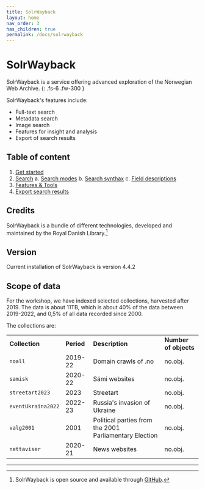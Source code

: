 ```yaml
---
title: SolrWayback
layout: home
nav_order: 3
has_children: true
permalink: /docs/solrwayback
---
```


# SolrWayback

SolrWayback is a service offering advanced exploration of the Norwegian Web Archive.
{: .fs-6 .fw-300 }

SolrWayback's features include:
- Full-text search
- Metadata search
- Image search
- Features for insight and analysis
- Export of search results

## Table of content
1. [Get started](./solrwayback/get-started)
2. [Search](./search)
    a. [Search modes](./search/search-modes)
    b. [Search synthax](./search/search-modes)
    c. [Field descriptions](./search/fields)
3. [Features & Tools](./features)
4. [Export search results](./export)

## Credits
SolrWayback is a bundle of different technologies, developed and maintained by the Royal Danish Library.[^1]

## Version
Current installation of SolrWayback is version 4.4.2


## Scope of data
For the workshop, we have indexed selected collections, harvested after 2019. The data is about 11TB, which is about 40% of the data between 2019-2022, and 0,5% of all data recorded since 2000.

The collections are:

|||||
|--- |--- |-- |--- |
|**Collection**|**Period**|**Description**|**Number of objects**|**Data size**|
|`noall`|2019-22|Domain crawls of .no|no.obj.|7.5TB|
|`samisk`|2020-22|Sámi websites|no.obj.|68GB|
|`streetart2023`|2023|Streetart|no.obj.|75GB|
|`eventUkraina2022`|2022-23|Russia's invasion of Ukraine|no.obj.|343GB|
|`valg2001`|2001|Political parties from the 2001 Parliamentary Election|no.obj.|1.6GB|
|`nettaviser`|2020-21|News websites|no.obj.|2.3TB|

----

[^1]: SolrWayback is open source and available through [GitHub](https://github.com/netarchivesuite/solrwayback/).